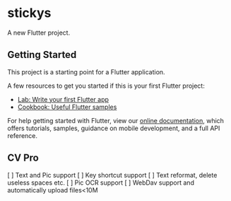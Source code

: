 # stickys

A new Flutter project.

## Getting Started

This project is a starting point for a Flutter application.

A few resources to get you started if this is your first Flutter project:

- [Lab: Write your first Flutter app](https://flutter.dev/docs/get-started/codelab)
- [Cookbook: Useful Flutter samples](https://flutter.dev/docs/cookbook)

For help getting started with Flutter, view our
[online documentation](https://flutter.dev/docs), which offers tutorials,
samples, guidance on mobile development, and a full API reference.




## CV Pro
[ ] Text and Pic support
[ ] Key shortcut support
[ ] Text reformat, delete useless spaces etc.
[ ] Pic OCR support
[ ] WebDav support and automatically upload files<10M
